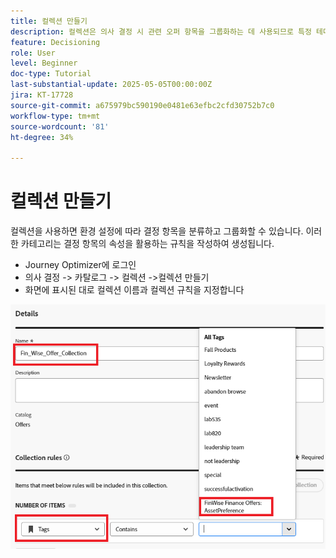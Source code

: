 ```yaml
---
title: 컬렉션 만들기
description: 컬렉션은 의사 결정 시 관련 오퍼 항목을 그룹화하는 데 사용되므로 특정 테마, 대상자 또는 캠페인 목표에 대한 콘텐츠를 보다 쉽게 관리하고 구성할 수 있습니다.
feature: Decisioning
role: User
level: Beginner
doc-type: Tutorial
last-substantial-update: 2025-05-05T00:00:00Z
jira: KT-17728
source-git-commit: a675979bc590190e0481e63efbc2cfd30752b7c0
workflow-type: tm+mt
source-wordcount: '81'
ht-degree: 34%

---
```


# 컬렉션 만들기

컬렉션을 사용하면 환경 설정에 따라 결정 항목을 분류하고 그룹화할 수 있습니다. 이러한 카테고리는 결정 항목의 속성을 활용하는 규칙을 작성하여 생성됩니다.

* Journey Optimizer에 로그인
* 의사 결정 -> 카탈로그 -> 컬렉션 ->컬렉션 만들기
* 화면에 표시된 대로 컬렉션 이름과 컬렉션 규칙을 지정합니다

![create-collection](assets/fin-wise-collection.png)
